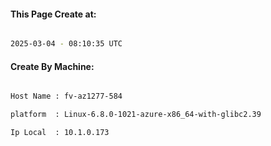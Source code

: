 
   
#### This Page Create at:

```bash

2025-03-04 - 08:10:35 UTC

```

#### Create By Machine:

```bash

Host Name : fv-az1277-584

platform  : Linux-6.8.0-1021-azure-x86_64-with-glibc2.39

Ip Local  : 10.1.0.173

```

